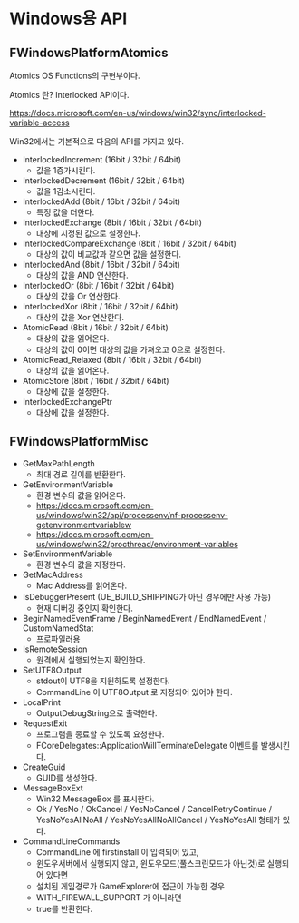 # Windows용 API

## FWindowsPlatformAtomics

Atomics OS Functions의 구현부이다.

Atomics 란? Interlocked API이다.

https://docs.microsoft.com/en-us/windows/win32/sync/interlocked-variable-access

Win32에서는 기본적으로 다음의 API를 가지고 있다.

* InterlockedIncrement (16bit / 32bit / 64bit)
	* 값을 1증가시킨다.
* InterlockedDecrement (16bit / 32bit / 64bit)
	* 값을 1감소시킨다.
* InterlockedAdd (8bit / 16bit / 32bit / 64bit)
	* 특정 값을 더한다.
* InterlockedExchange (8bit / 16bit / 32bit / 64bit)
	* 대상에 지정된 값으로 설정한다.
* InterlockedCompareExchange (8bit / 16bit / 32bit / 64bit)
	* 대상의 값이 비교값과 같으면 값을 설정한다.
* InterlockedAnd (8bit / 16bit / 32bit / 64bit)
	* 대상의 값을 AND 연산한다.
* InterlockedOr (8bit / 16bit / 32bit / 64bit)
	* 대상의 값을 Or 연산한다.
* InterlockedXor (8bit / 16bit / 32bit / 64bit)
	* 대상의 값을 Xor 연산한다.
* AtomicRead (8bit / 16bit / 32bit / 64bit)
	* 대상의 값을 읽어온다.
	* 대상의 값이 0이면 대상의 값을 가져오고 0으로 설정한다.
* AtomicRead_Relaxed (8bit / 16bit / 32bit / 64bit)
	* 대상의 값을 읽어온다.
* AtomicStore (8bit / 16bit / 32bit / 64bit)
	* 대상에 값을 설정한다.
* InterlockedExchangePtr
	* 대상에 값을 설정한다.

## FWindowsPlatformMisc

* GetMaxPathLength
	* 최대 경로 길이를 반환한다.
* GetEnvironmentVariable
	* 환경 변수의 값을 읽어온다.
	* https://docs.microsoft.com/en-us/windows/win32/api/processenv/nf-processenv-getenvironmentvariablew
	* https://docs.microsoft.com/en-us/windows/win32/procthread/environment-variables
* SetEnvironmentVariable
	* 환경 변수의 값을 지정한다.
* GetMacAddress
	* Mac Address를 읽어온다.
* IsDebuggerPresent (UE_BUILD_SHIPPING가 아닌 경우에만 사용 가능)
	* 현재 디버깅 중인지 확인한다.
* BeginNamedEventFrame / BeginNamedEvent / EndNamedEvent / CustomNamedStat
	* 프로파일러용
* IsRemoteSession
	* 원격에서 실행되었는지 확인한다.
* SetUTF8Output
	* stdout이 UTF8을 지원하도록 설정한다.
	* CommandLine 이 UTF8Output 로 지정되어 있어야 한다.
* LocalPrint
	* OutputDebugString으로 출력한다.
* RequestExit
	* 프로그램을 종료할 수 있도록 요청한다.
	* FCoreDelegates::ApplicationWillTerminateDelegate 이벤트를 발생시킨다.
* CreateGuid
	* GUID를 생성한다.
* MessageBoxExt
	* Win32 MessageBox 를 표시한다.
	* Ok / YesNo / OkCancel / YesNoCancel / CancelRetryContinue / YesNoYesAllNoAll / YesNoYesAllNoAllCancel / YesNoYesAll 형태가 있다.
* CommandLineCommands
	* CommandLine 에 firstinstall 이 입력되어 있고, 
	* 윈도우서버에서 실행되지 않고, 윈도우모드(풀스크린모드가 아닌것)로 실행되어 있다면 
	* 설치된 게임경로가 GameExplorer에 접근이 가능한 경우
	* WITH_FIREWALL_SUPPORT 가 아니라면
	* true를 반환한다.








